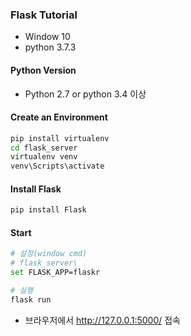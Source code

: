 ### Flask Tutorial

- Window 10
- python 3.7.3

#### Python Version

- Python 2.7 or python 3.4 이상

#### Create an Environment

```bash
pip install virtualenv
cd flask_server
virtualenv venv
venv\Scripts\activate
```

#### Install Flask

```bash
pip install Flask
```

#### Start

```bash
# 설정(window cmd)
# flask_server\
set FLASK_APP=flaskr

# 실행
flask run
```

- 브라우저에서 http://127.0.0.1:5000/ 접속
